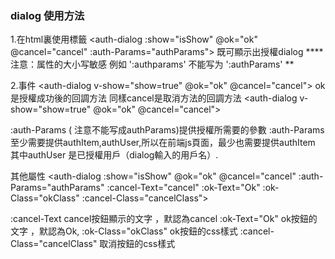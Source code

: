 ### dialog 使用方法 ###
1.在html裏使用標籤 <auth-dialog :show="isShow" @ok="ok" @cancel="cancel" :auth-Params="authParams"></auth-dialog>
既可顯示出授權dialog **** 注意：属性的大小写敏感  例如  ':authparams'  不能写为 ':authParams' ** 

2.事件
<auth-dialog v-show="show=true" @ok="ok" @cancel="cancel"></auth-dialog>
ok是授權成功後的回調方法
同樣cancel是取消方法的回調方法
<auth-dialog v-show="show=true" @ok="ok" @cancel="cancel"></auth-dialog>

:auth-Params  ( 注意不能写成authParams)提供授權所需要的參數 
:auth-Params至少需要提供authItem,authUser,所以在前端js頁面，最少也需要提供authItem
其中authUser 是已授權用戶（dialog輸入的用戶名）.




其他屬性
<auth-dialog :show="isShow"  @ok="ok" @cancel="cancel" :auth-Params="authParams"
:cancel-Text="cancel" :ok-Text="Ok" :ok-Class="okClass" :cancel-Class="cancelClass"></auth-dialog>

:cancel-Text    cancel按鈕顯示的文字 ，默認為cancel 
:ok-Text="Ok"   ok按鈕的文字 ，默認為Ok,
:ok-Class="okClass" ok按鈕的css樣式
:cancel-Class="cancelClass" 取消按鈕的css樣式